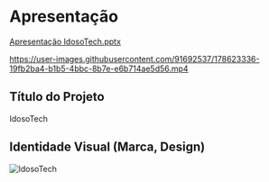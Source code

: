 # Apresentação

[Apresentação IdosoTech.pptx](https://github.com/ICEI-PUC-Minas-PMV-SI/pmv-si-2022-1-e1-proj-web-t2-idoso-tech/files/9097830/Apresentacao.IdosoTech.pptx)

https://user-images.githubusercontent.com/91692537/178623336-19fb2ba4-b1b5-4bbc-8b7e-e6b714ae5d56.mp4

## Título do Projeto

IdosoTech

## Identidade Visual (Marca, Design)

![IdosoTech](https://user-images.githubusercontent.com/91692537/178623161-84391d1d-eba0-43bf-a360-8b6f13790567.png)



 

